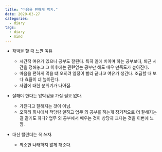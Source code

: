 ```yaml
---
title: "마음을 편하게 먹자."
date: 2020-03-27
categories:
  - diary
tags:
  - diary
  - mind
---
```


- 재택을 할 때 느낀 여유
  - 시간적 여유가 있으니 공부도 잘된다. 특히 일에 치이며 하는 공부보다, 퇴근 시간을 정해놓고 그 이후에는 관련없는 공부만 해도 매우 만족도가 높아진다.
  - 마음을 편하게 먹을 떄 오히려 일정이 빨리 끝나고 여유가 생긴다. 조급할 때 보다 효율이 더 높아진다.
  - 사람에 대한 분위기가 나아짐.
  
- 잘해야 한다는 압박감을 가질 필요 없다.
  - 가진다고 잘해지는 것이 아님.
  - 오히려 회사에서 적당량 일하고 업무 외 공부를 하는게 장기적으로 더 잘해지는 길 같기도 하다? 업무 외 공부에서 배우는 것이 상당히 크다는 것을 이번에 느낌.
  
- 대신 캘린더는 꼭 쓰자.
  - 최소한 나태하지 않게 해준다.